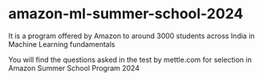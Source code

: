 # amazon-ml-summer-school-2024
It is a program offered by Amazon to around 3000 students across India in Machine Learning fundamentals

You will find the questions asked in the test by mettle.com for selection in Amazon Summer School Program 2024
